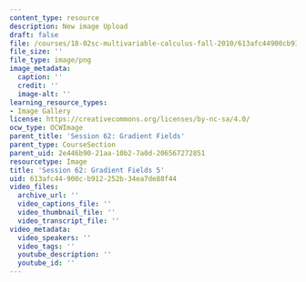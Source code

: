 ```yaml
---
content_type: resource
description: New image Upload
draft: false
file: /courses/18-02sc-multivariable-calculus-fall-2010/613afc44900cb912252b34ea7de88f44_MIT18_02SC_L21Brds_5.png
file_size: ''
file_type: image/png
image_metadata:
  caption: ''
  credit: ''
  image-alt: ''
learning_resource_types:
- Image Gallery
license: https://creativecommons.org/licenses/by-nc-sa/4.0/
ocw_type: OCWImage
parent_title: 'Session 62: Gradient Fields'
parent_type: CourseSection
parent_uid: 2e446b90-21aa-10b2-7a0d-206567272851
resourcetype: Image
title: 'Session 62: Gradient Fields 5'
uid: 613afc44-900c-b912-252b-34ea7de88f44
video_files:
  archive_url: ''
  video_captions_file: ''
  video_thumbnail_file: ''
  video_transcript_file: ''
video_metadata:
  video_speakers: ''
  video_tags: ''
  youtube_description: ''
  youtube_id: ''
---
```

